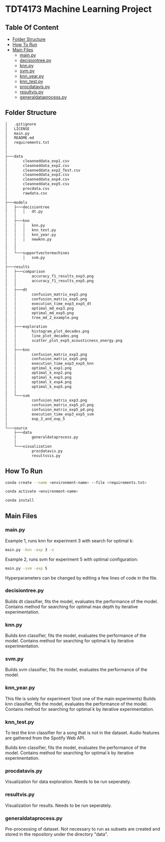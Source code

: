 # TDT4173 Machine Learning Project

## Table Of Content

* [Folder Structure](https://github.com/Fosso/trackdecpred/tree/readme#folder-structure)
* [How To Run](https://github.com/Fosso/trackdecpred/tree/readme#how-to-run)
* [Main Files](https://github.com/Fosso/trackdecpred/tree/readme#main-files)
    * [main.py](https://github.com/Fosso/trackdecpred/tree/readme#mainpy)
    * [decisiontree.py](https://github.com/Fosso/trackdecpred/tree/readme#decisiontreepy)
    * [knn.py](https://github.com/Fosso/trackdecpred/tree/readme#knnpy)
    * [svm.py](https://github.com/Fosso/trackdecpred/tree/readme#svmpy)
    * [knn_year.py](https://github.com/Fosso/trackdecpred/tree/readme#knn_yearpy)
    * [knn_test.py](https://github.com/Fosso/trackdecpred/tree/readme#knn_yearpy)
    * [procdatavis.py](https://github.com/Fosso/trackdecpred/tree/readme#procdatavispy)
    * [resultvis.py](https://github.com/Fosso/trackdecpred/tree/readme#resultvispy)
    * [generaldataprocess.py](https://github.com/Fosso/trackdecpred/tree/readme#generaldataprocesspy)

## Folder Structure 



```bash
│   .gitignore
│   LICENSE
│   main.py
│   README.md
│   requirements.txt
│
│
├───data
│       cleanneddata_exp1.csv
│       cleanneddata_exp2.csv
│       cleanneddata_exp2_Test.csv
│       cleanneddata_exp3.csv
│       cleanneddata_exp4.csv
│       cleanneddata_exp5.csv
│       procdata.csv
│       rawdata.csv
│
├───models
│   ├───decisiontree
│   │   │   dt.py
│   │
│   ├───knn
│   │   │   knn.py
│   │   │   knn_test.py
│   │   │   knn_year.py
│   │   │   newknn.py
│   │  
│   │
│   └───supportvectormachines
│       │   svm.py
│
├───results
│   ├───comparison
│   │       accuracy_f1_results_exp3.png
│   │       accuracy_f1_results_exp5.png
│   │
│   ├───dt
│   │       confusion_matrix_exp3.png
│   │       confusion_matrix_exp5.png
│   │       execution_time_exp3_exp5_dt
│   │       optimal_md_exp3.png
│   │       optimal_md_exp5.png
│   │       tree_md_2_example.png
│   │
│   ├───exploration
│   │       histogram_plot_decades.png
│   │       line_plot_decades.png
│   │       scatter_plot_exp5_acousticness_energy.png
│   │
│   ├───knn
│   │       confusion_matrix_exp3.png
│   │       confusion_matrix_exp5.png
│   │       execution_time_exp3_exp5_knn
│   │       optimal_k_exp1.png
│   │       optimal_k_exp2.png
│   │       optimal_k_exp3.png
│   │       optimal_k_exp4.png
│   │       optimal_k_exp5.png
│   │
│   └───svm
│           confusion_matrix_exp3.png
│           confusion_matrix_exp5_p3.png
│           confusion_matrix_exp5_p4.png
│           execution_time_exp3_exp5_svm
│           exp_3_and_exp_5
│
└───source
    ├───data
    │       generaldataprocess.py
    │
    └───visualization
            procdatavis.py
            resultsvis.py

```


## How To Run

```bash
conda create --name <environment-name> --file <requirements.txt>
```

```bash
conda activate <environment-name>
```

```bash
conda install
```


## Main Files
### main.py

Example 1, runs knn for experiment 3 with search for optimal k: 
```bash 
main.py -knn -exp 3 -o
```
Example 2, runs svm for experiment 5 with optimal configuration:
```bash 
main.py -svm -exp 5
```

Hyperparameters can be changed by editing a few lines of code in the file.


### decisiontree.py
Builds dt classifier, fits the model, evaluates the performance of the model. Contains method for searching for optimal max depth by iterative experimentation.

### knn.py
Builds knn classifier, fits the model, evaluates the performance of the model. Contains method for searching for optimal k by iterative experimentation.


### svm.py
Builds svm classifier, fits the model, evaluates the performance of the model.


### knn_year.py
This file is solely for experiment 1(not one of the main experiments)
Builds knn classifier, fits the model, evaluates the performance of the model. Contains method for searching for optimal k by iterative experimentation.

### knn_test.py
To test the knn classifier for a song that is not in the dataset. Audio features are gathered from the Spotify Web API.

Builds knn classifier, fits the model, evaluates the performance of the model. Contains method for searching for optimal k by iterative experimentation.



### procdatavis.py

Visualization for data exploration. Needs to be run seperately.

### resultvis.py

Visualization for results. Needs to be run seperately.

### generaldataprocess.py

Pre-processing of dataset. Not necessary to run as subsets are created and stored in the repository under the directory "data".